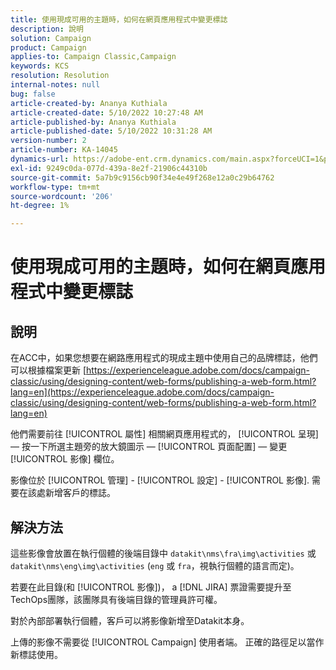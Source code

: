 ```yaml
---
title: 使用現成可用的主題時，如何在網頁應用程式中變更標誌
description: 說明
solution: Campaign
product: Campaign
applies-to: Campaign Classic,Campaign
keywords: KCS
resolution: Resolution
internal-notes: null
bug: false
article-created-by: Ananya Kuthiala
article-created-date: 5/10/2022 10:27:48 AM
article-published-by: Ananya Kuthiala
article-published-date: 5/10/2022 10:31:28 AM
version-number: 2
article-number: KA-14045
dynamics-url: https://adobe-ent.crm.dynamics.com/main.aspx?forceUCI=1&pagetype=entityrecord&etn=knowledgearticle&id=bae753d3-4bd0-ec11-a7b5-0022480a8e40
exl-id: 9249c0da-077d-439a-8e2f-21906c44310b
source-git-commit: 5a7b9c9156cb90f34e4e49f268e12a0c29b64762
workflow-type: tm+mt
source-wordcount: '206'
ht-degree: 1%

---
```


# 使用現成可用的主題時，如何在網頁應用程式中變更標誌

## 說明


在ACC中，如果您想要在網路應用程式的現成主題中使用自己的品牌標誌，他們可以根據檔案更新 [https://experienceleague.adobe.com/docs/campaign-classic/using/designing-content/web-forms/publishing-a-web-form.html?lang=en](https://experienceleague.adobe.com/docs/campaign-classic/using/designing-content/web-forms/publishing-a-web-form.html?lang=en)

他們需要前往 [!UICONTROL 屬性] 相關網頁應用程式的， [!UICONTROL 呈現]  — 按一下所選主題旁的放大鏡圖示 —  [!UICONTROL 頁面配置]  — 變更 [!UICONTROL 影像] 欄位。

影像位於 [!UICONTROL 管理] - [!UICONTROL 設定] - [!UICONTROL 影像]. 需要在該處新增客戶的標誌。


## 解決方法


這些影像會放置在執行個體的後端目錄中 `datakit\nms\fra\img\activities` 或 `datakit\nms\eng\img\activities` (`eng` 或 `fra`，視執行個體的語言而定)。

若要在此目錄(和 [!UICONTROL 影像])， a [!DNL JIRA] 票證需要提升至TechOps團隊，該團隊具有後端目錄的管理員許可權。

對於內部部署執行個體，客戶可以將影像新增至Datakit本身。

上傳的影像不需要從 [!UICONTROL Campaign] 使用者端。 正確的路徑足以當作新標誌使用。
